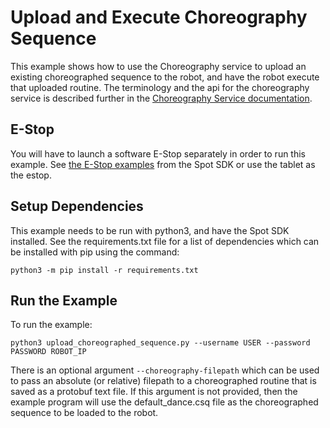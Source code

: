 <!--
Copyright (c) 2020 Boston Dynamics, Inc.  All rights reserved.

Downloading, reproducing, distributing or otherwise using the SDK Software
is subject to the terms and conditions of the Boston Dynamics Software
Development Kit License (20191101-BDSDK-SL).
-->

# Upload and Execute Choreography Sequence

This example shows how to use the Choreography service to upload an existing choreographed sequence to the robot, and have the robot execute that uploaded routine. The terminology and the api for the choreography service is described further in the [Choreography Service documentation](../../../docs/concepts/choreography/choreography_service.md).

## E-Stop

You will have to launch a software E-Stop separately in order to run this example. See [the E-Stop examples](../estop/README.md) from the Spot SDK or use the tablet as the estop.

## Setup Dependencies

This example needs to be run with python3, and have the Spot SDK installed. See the requirements.txt file for a list of dependencies which can be installed with pip using the command:
```
python3 -m pip install -r requirements.txt
```

## Run the Example

To run the example:

```
python3 upload_choreographed_sequence.py --username USER --password PASSWORD ROBOT_IP
```

There is an optional argument `--choreography-filepath` which can be used to pass an absolute (or relative) filepath to a choreographed routine that is saved as a protobuf text file. If this argument is not provided, then the example program will use the default_dance.csq file as the choreographed sequence to be loaded to the robot.
